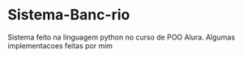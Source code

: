 # Sistema-Banc-rio
Sistema feito na linguagem python no curso de POO Alura. 
Algumas implementacoes feitas por mim
